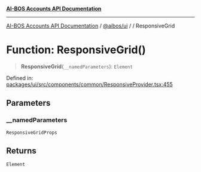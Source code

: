 [**AI-BOS Accounts API Documentation**](../../../README.md)

***

[AI-BOS Accounts API Documentation](../../../README.md) / [@aibos/ui](../README.md) / [](../README.md) / ResponsiveGrid

# Function: ResponsiveGrid()

> **ResponsiveGrid**(`__namedParameters`): `Element`

Defined in: [packages/ui/src/components/common/ResponsiveProvider.tsx:455](https://github.com/pohlai88/accounts/blob/48103fb36d28b2b9bfb33472b6de2f719773cde9/packages/ui/src/components/common/ResponsiveProvider.tsx#L455)

## Parameters

### \_\_namedParameters

`ResponsiveGridProps`

## Returns

`Element`
